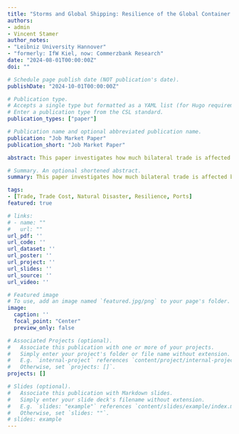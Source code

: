 ```yaml
---
title: "Storms and Global Shipping: Resilience of the Global Container Shipping Network"
authors:
- admin
- Vincent Stamer
author_notes:
- "Leibniz University Hannover"
- "formerly: IfW Kiel, now: Commerzbank Research"
date: "2024-08-01T00:00:00Z"
doi: ""

# Schedule page publish date (NOT publication's date).
publishDate: "2024-10-01T00:00:00Z"

# Publication type.
# Accepts a single type but formatted as a YAML list (for Hugo requirements).
# Enter a publication type from the CSL standard.
publication_types: ["paper"]

# Publication name and optional abbreviated publication name.
publication: "Job Market Paper"
publication_short: "Job Market Paper"

abstract: This paper investigates how much bilateral trade is affected by temporary disruptions of shipping networks caused by storms. Specifically, we examine how much trade is directed to other shipping routes or does not take place at all. We unpack the aggregate impact of oceanic cyclones by examining transportation volume and freight costs by a major container ship company. In event-studies nested in a gravity-style equation, we find that a cyclone reduces trade by 1.3\% between countries across all modes of transport, while this effect more than doubles for affected port-pairs. After a storm, shipping firms charge higher freight costs on affected routes amplifying the trading impact. Adjacent shipping routes step in as substitutes for  minerals and chemicals. Data on geo-located ship voyages show that following a storm, ships travel at slower speed incurring delay by up to 30 hours depending on the shipping company.

# Summary. An optional shortened abstract.
summary: This paper investigates how much bilateral trade is affected by temporary disruptions of shipping networks caused by storms. Specifically, we examine how much trade is directed to other shipping routes or does not take place at all. We unpack the aggregate impact of oceanic cyclones by examining transportation volume and freight costs by a major container ship company. In event-studies nested in a gravity-style equation, we find that a cyclone reduces trade by 1.3\% between countries across all modes of transport, while this effect more than doubles for affected port-pairs. After a storm, shipping firms charge higher freight costs on affected routes amplifying the trading impact. Adjacent shipping routes step in as substitutes for  minerals and chemicals. Data on geo-located ship voyages show that following a storm, ships travel at slower speed incurring delay by up to 30 hours depending on the shipping company.

tags:
- [Trade, Trade Cost, Natural Disaster, Resilience, Ports]
featured: true

# links:
# - name: ""
#   url: ""
url_pdf: ''
url_code: ''
url_dataset: ''
url_poster: ''
url_project: ''
url_slides: ''
url_source: ''
url_video: ''

# Featured image
# To use, add an image named `featured.jpg/png` to your page's folder. 
image:
  caption: ''
  focal_point: "Center"
  preview_only: false

# Associated Projects (optional).
#   Associate this publication with one or more of your projects.
#   Simply enter your project's folder or file name without extension.
#   E.g. `internal-project` references `content/project/internal-project/index.md`.
#   Otherwise, set `projects: []`.
projects: []

# Slides (optional).
#   Associate this publication with Markdown slides.
#   Simply enter your slide deck's filename without extension.
#   E.g. `slides: "example"` references `content/slides/example/index.md`.
#   Otherwise, set `slides: ""`.
# slides: example
---
```



